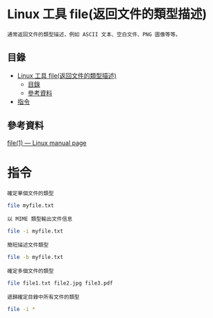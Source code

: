 # Linux 工具 file(返回文件的類型描述)

```
通常返回文件的類型描述，例如 ASCII 文本、空白文件、PNG 圖像等等。
```

## 目錄

- [Linux 工具 file(返回文件的類型描述)](#linux-工具-file返回文件的類型描述)
	- [目錄](#目錄)
	- [參考資料](#參考資料)
- [指令](#指令)

## 參考資料

[file(1) — Linux manual page](https://man7.org/linux/man-pages/man1/file.1.html)

# 指令

`確定單個文件的類型`

```bash
file myfile.txt
```
`以 MIME 類型輸出文件信息`

```bash
file -i myfile.txt
```

`簡短描述文件類型`

```bash
file -b myfile.txt
```

`確定多個文件的類型`

```bash
file file1.txt file2.jpg file3.pdf
```

`遞歸確定目錄中所有文件的類型`

```bash
file -i *
```